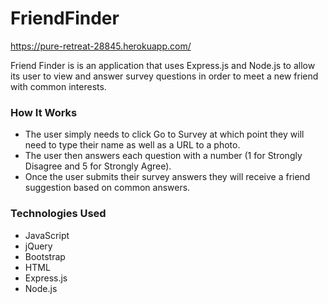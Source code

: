 # FriendFinder
https://pure-retreat-28845.herokuapp.com/

Friend Finder is is an application that uses Express.js and Node.js to allow its user to view and answer survey questions in order to meet a new friend with common interests.

### How It Works
* The user simply needs to click Go to Survey at which point they will need to type their name as well as a URL to a photo.
* The user then answers each question with a number (1 for Strongly Disagree and 5 for Strongly Agree).
* Once the user submits their survey answers they will receive a friend suggestion based on common answers.

### Technologies Used
* JavaScript
* jQuery
* Bootstrap
* HTML
* Express.js
* Node.js



